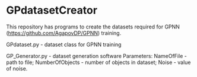 # GPdatasetCreator
This repository has programs to create the datasets required for GPNN (https://github.com/AgapovDP/GPNN) training.


GPdataset.py - dataset class for GPNN training

GP_Generator.py - dataset generation software
  Parameters:
  NameOfFile      - path to file;
  NumberOfObjects - number of objects in dataset;
  Noise           - value of noise.
